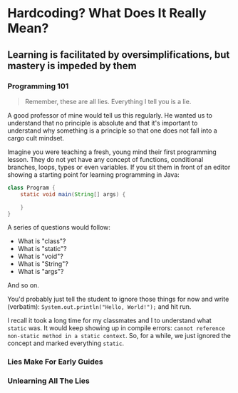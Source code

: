 # Hardcoding? What Does It Really Mean?

## Learning is facilitated by oversimplifications, but mastery is impeded by them

### Programming 101

> Remember, these are all lies. Everything I tell you is a lie.

A good professor of mine would tell us this regularly. He wanted us to understand that no principle is absolute and that it's important to understand why something is a principle so that one does not fall into a cargo cult mindset.

Imagine you were teaching a fresh, young mind their first programming lesson. They do not yet have any concept of functions, conditional branches, loops, types or even variables. If you sit them in front of an editor showing a starting point for learning programming in Java:

```java
class Program {
    static void main(String[] args) {

    }
}
```

A series of questions would follow:

  * What is "class"?
  * What is "static"?
  * What is "void"?
  * What is "String"?
  * What is "args"?

And so on.

You'd probably just tell the student to ignore those things for now and write (verbatim): `System.out.println("Hello, World!");` and hit run.

I recall it took a long time for my classmates and I to understand what `static` was. It would keep showing up in compile errors: `cannot reference non-static method in a static context`. So, for a while, we just ignored the concept and marked everything `static`.

### Lies Make For Early Guides



### Unlearning All The Lies
